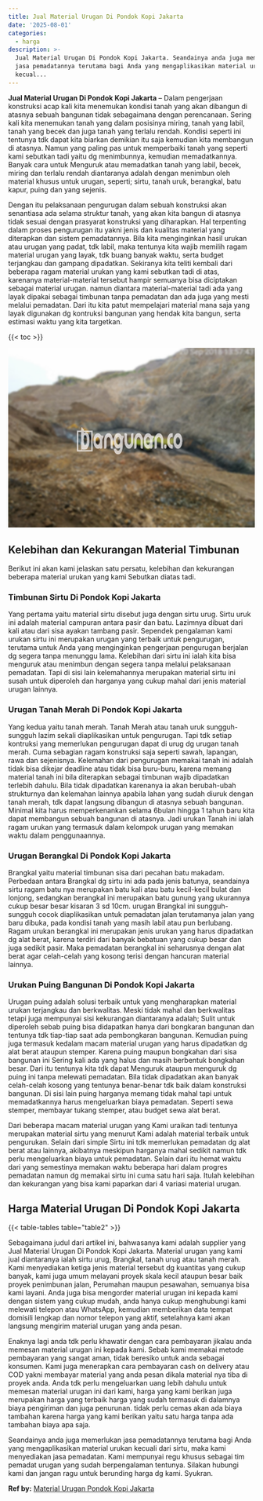 ```yaml
---
title: Jual Material Urugan Di Pondok Kopi Jakarta
date: '2025-08-01'
categories:
  - harga
description: >-
  Jual Material Urugan Di Pondok Kopi Jakarta. Seandainya anda juga memerlukan
  jasa pemadatannya terutama bagi Anda yang mengaplikasikan material urukan
  kecual...
---
```


**Jual Material Urugan Di Pondok Kopi Jakarta** – Dalam pengerjaan konstruksi acap kali kita menemukan kondisi tanah yang akan dibangun di atasnya sebuah bangunan tidak sebagaimana dengan perencanaan. Sering kali kita menemukan tanah yang dalam posisinya miring, tanah yang labil, tanah yang becek dan juga tanah yang terlalu rendah. Kondisi seperti ini tentunya tdk dapat kita biarkan demikian itu saja kemudian kita membangun di atasnya. Namun yang paling pas untuk memperbaiki tanah yang seperti kami sebutkan tadi yaitu dg menimbunnya, kemudian memadatkannya. Banyak cara untuk Menguruk atau memadatkan tanah yang labil, becek, miring dan terlalu rendah diantaranya adalah dengan menimbun oleh material khusus untuk urugan, seperti; sirtu, tanah uruk, berangkal, batu kapur, puing dan yang sejenis.

Dengan itu pelaksanaan pengurugan dalam sebuah konstruksi akan senantiasa ada selama struktur tanah, yang akan kita bangun di atasnya tidak sesuai dengan prasyarat konstruksi yang diharapkan. Hal terpenting dalam proses pengurugan itu yakni jenis dan kualitas material yang diterapkan dan sistem pemadatannya. Bila kita menginginkan hasil urukan atau urugan yang padat, tdk labil, maka tentunya kita wajib memilih ragam material urugan yang layak, tdk buang banyak waktu, serta budget terjangkau dan gampang dipadatkan. Sekiranya kita teliti kembali dari beberapa ragam material urukan yang kami sebutkan tadi di atas, karenanya material-material tersebut hampir semuanya bisa diciptakan sebagai material urugan. namun diantara material-material tadi ada yang layak dipakai sebagai timbunan tanpa pemadatan dan ada juga yang mesti melalui pemadatan. Dari itu kita patut mempelajari material mana saja yang layak digunakan dg kontruksi bangunan yang hendak kita bangun, serta estimasi waktu yang kita targetkan.

{{< toc >}}

![Jual Material Urugan Di Pondok Kopi Jakarta](/images/jual-urugan-27.png)

## Kelebihan dan Kekurangan Material Timbunan

Berikut ini akan kami jelaskan satu persatu, kelebihan dan kekurangan beberapa material urukan yang kami Sebutkan diatas tadi.

### Timbunan Sirtu Di Pondok Kopi Jakarta

Yang pertama yaitu material sirtu disebut juga dengan sirtu urug. Sirtu uruk ini adalah material campuran antara pasir dan batu. Lazimnya dibuat dari kali atau dari sisa ayakan tambang pasir. Sependek pengalaman kami urukan sirtu ini merupakan urugan yang terbaik untuk pengurugan, terutama untuk Anda yang menginginkan pengerjaan pengurugan berjalan dg segera tanpa menunggu lama. Kelebihan dari sirtu ini ialah kita bisa menguruk atau menimbun dengan segera tanpa melalui pelaksanaan pemadatan. Tapi di sisi lain kelemahannya merupakan material sirtu ini susah untuk diperoleh dan harganya yang cukup mahal dari jenis material urugan lainnya.

### Urugan Tanah Merah Di Pondok Kopi Jakarta

Yang kedua yaitu tanah merah. Tanah Merah atau tanah uruk sungguh-sungguh lazim sekali diaplikasikan untuk pengurugan. Tapi tdk setiap kontruksi yang memerlukan pengurugan dapat di urug dg urugan tanah merah. Cuma sebagian ragam konstruksi saja seperti sawah, lapangan, rawa dan sejenisnya. Kelemahan dari pengurugan memakai tanah ini adalah tidak bisa dikejar deadline atau tidak bisa buru-buru, karena memang material tanah ini bila diterapkan sebagai timbunan wajib dipadatkan terlebih dahulu. Bila tidak dipadatkan karenanya ia akan berubah-ubah strukturnya dan kelemahan lainnya apabila lahan yang sudah diuruk dengan tanah merah, tdk dapat langsung dibangun di atasnya sebuah bangunan. Minimal kita harus memperkenankan selama 6bulan hingga 1 tahun baru kita dapat membangun sebuah bangunan di atasnya. Jadi urukan Tanah ini ialah ragam urukan yang termasuk dalam kelompok urugan yang memakan waktu dalam penggunaannya.

### Urugan Berangkal Di Pondok Kopi Jakarta

Brangkal yaitu material timbunan sisa dari pecahan batu makadam. Perbedaan antara Brangkal dg sirtu ini ada pada jenis batunya, seandainya sirtu ragam batu nya merupakan batu kali atau batu kecil-kecil bulat dan lonjong, sedangkan berangkal ini merupakan batu gunung yang ukurannya cukup besar besar kisaran 3 sd 10cm. urugan Brangkal ini sungguh-sungguh cocok diaplikasikan untuk pemadatan jalan terutamanya jalan yang baru dibuka, pada kondisi tanah yang masih labil atau pun berlubang. Ragam urukan berangkal ini merupakan jenis urukan yang harus dipadatkan dg alat berat, karena terdiri dari banyak bebatuan yang cukup besar dan juga sedikit pasir. Maka pemadatan berangkal ini seharusnya dengan alat berat agar celah-celah yang kosong terisi dengan hancuran material lainnya.

### Urukan Puing Bangunan Di Pondok Kopi Jakarta

Urugan puing adalah solusi terbaik untuk yang mengharapkan material urukan terjangkau dan berkwalitas. Meski tidak mahal dan berkwalitas tetapi juga mempunyai sisi kekurangan diantaranya adalah; Sulit untuk diperoleh sebab puing bisa didapatkan hanya dari bongkaran bangunan dan tentunya tdk tiap-tiap saat ada pembongkaran bangunan. Kemudian puing juga termasuk kedalam macam material urugan yang harus dipadatkan dg alat berat ataupun stemper. Karena puing maupun bongkahan dari sisa bangunan ini Sering kali ada yang halus dan masih berbentuk bongkahan besar. Dari itu tentunya kita tdk dapat Menguruk ataupun menguruk dg puing ini tanpa melewati pemadatan. Bila tidak dipadatkan akan banyak celah-celah kosong yang tentunya benar-benar tdk baik dalam konstruksi bangunan. Di sisi lain puing harganya memang tidak mahal tapi untuk memadatkannya harus mengeluarkan biaya pemadatan. Seperti sewa stemper, membayar tukang stemper, atau budget sewa alat berat.

Dari beberapa macam material urugan yang Kami uraikan tadi tentunya merupakan material sirtu yang menurut Kami adalah material terbaik untuk pengurukan. Selain dari simple Sirtu ini tdk memerlukan pemadatan dg alat berat atau lainnya, akibatnya meskipun harganya mahal sedikit namun tdk perlu mengeluarkan biaya untuk pemadatan. Selain dari itu hemat waktu dari yang semestinya memakan waktu beberapa hari dalam progres pemadatan namun dg memakai sirtu ini cuma satu hari saja. Itulah kelebihan dan kekurangan yang bisa kami paparkan dari 4 variasi material urugan.

## Harga Material Urugan Di Pondok Kopi Jakarta

{{< table-tables table="table2" >}}

Sebagaimana judul dari artikel ini, bahwasanya kami adalah supplier yang Jual Material Urugan Di Pondok Kopi Jakarta. Material urugan yang kami jual diantaranya ialah sirtu urug, Brangkal, tanah urug atau tanah merah. Kami menyediakan ketiga jenis material tersebut dg kuantitas yang cukup banyak, kami juga umum melayani proyek skala kecil ataupun besar baik proyek penimbunan jalan, Perumahan maupun pesawahan, semuanya bisa kami layani. Anda juga bisa mengorder material urugan ini kepada kami dengan sistem yang cukup mudah, anda hanya cukup menghubungi kami melewati telepon atau WhatsApp, kemudian memberikan data tempat domisili lengkap dan nomor telepon yang aktif, setelahnya kami akan langsung mengirim material urugan yang anda pesan.

Enaknya lagi anda tdk perlu khawatir dengan cara pembayaran jikalau anda memesan material urugan ini kepada kami. Sebab kami memakai metode pembayaran yang sangat aman, tidak beresiko untuk anda sebagai konsumen. Kami juga menerapkan cara pembayaran cash on delivery atau COD yakni membayar material yang anda pesan dikala material nya tiba di proyek anda. Anda tdk perlu mengeluarkan uang lebih dahulu untuk memesan material urugan ini dari kami, harga yang kami berikan juga merupakan harga yang terbaik harga yang sudah termasuk di dalamnya biaya pengiriman dan juga penurunan. tidak perlu cemas akan ada biaya tambahan karena harga yang kami berikan yaitu satu harga tanpa ada tambahan biaya apa saja.

Seandainya anda juga memerlukan jasa pemadatannya terutama bagi Anda yang mengaplikasikan material urukan kecuali dari sirtu, maka kami menyediakan jasa pemadatan. Kami mempunyai regu khusus sebagai tim pemadat urugan yang sudah berpengalaman tentunya. Silakan hubungi kami dan jangan ragu untuk berunding harga dg kami. Syukran.

**Ref by:** [Material Urugan Pondok Kopi Jakarta](https://id.wikipedia.org/wiki/Material)
